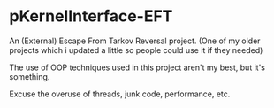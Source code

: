 # pKernelInterface-EFT

An (External) Escape From Tarkov Reversal project. (One of my older projects which i updated a little so people could use it if they needed)

The use of OOP techniques used in this project aren't my best, but it's something.

Excuse the overuse of threads, junk code, performance, etc.
